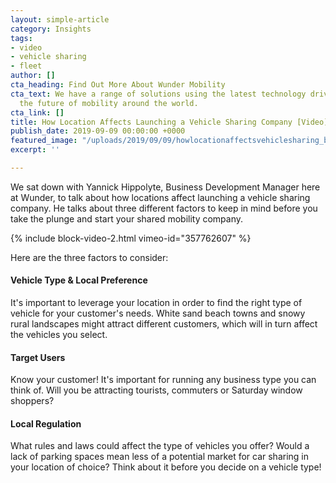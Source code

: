 ```yaml
---
layout: simple-article
category: Insights
tags:
- video
- vehicle sharing
- fleet
author: []
cta_heading: Find Out More About Wunder Mobility
cta_text: We have a range of solutions using the latest technology driving forward
  the future of mobility around the world.
cta_link: []
title: How Location Affects Launching a Vehicle Sharing Company [Video]
publish_date: 2019-09-09 00:00:00 +0000
featured_image: "/uploads/2019/09/09/howlocationaffectsvehiclesharing_blog_list.png"
excerpt: ''

---
```

We sat down with Yannick Hippolyte, Business Development Manager here at Wunder, to talk about how locations affect launching a vehicle sharing company. He talks about three different factors to keep in mind before you take the plunge and start your shared mobility company.

{% include block-video-2.html vimeo-id="357762607" %}

Here are the three factors to consider:

#### Vehicle Type & Local Preference

It's important to leverage your location in order to find the right type of vehicle for your customer's needs. White sand beach towns and snowy rural landscapes might attract different customers, which will in turn affect the vehicles you select. 

#### Target Users

Know your customer! It's important for running any business type you can think of. Will you be attracting tourists, commuters or Saturday window shoppers?

#### Local Regulation

What rules and laws could affect the type of vehicles you offer? Would a lack of parking spaces mean less of a potential market for car sharing in your location of choice? Think about it before you decide on a vehicle type!